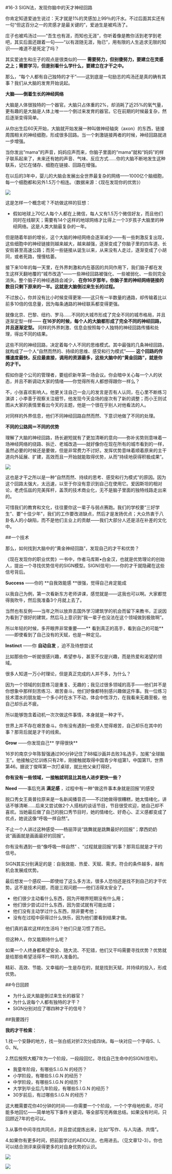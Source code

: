 #16-3 SIGN法，发现你脑中的天才神经回路

你肯定知道爱迪生说过：天才就是1%的灵感加上99％的汗水。不过后面其实还有一句“但这百分之一的灵感才是最关键的”，爱迪生是被鸡汤了。

庄子也被鸡汤过——“吾生也有涯，而知也无涯”，你听着像是教你活到老学到老吧，其实后面还跟着一句——“以有涯随无涯，殆已”，用有限的人生追求无限的知识——难道不是死定了吗？

其实爱迪生和庄子的观点是很类似的—— **需要努力，但别傻努力，要建立在灵感之上；需要学习，但是别看什么学什么，要建立在才干之中。**

那么，“每个人都有自己独特的才干”——这到底是一句励志的鸡汤还是真的确有其事？我们从大脑的发育开始说起。

**大脑——倒着生长的神经网络**

大脑是人体很独特的一个器官。大脑只占体重的2%，却消耗了近25%的氧气量，更有趣的是大脑是人体上唯一一个倒过来发育的器官。它在前期的时候最复杂，然后逐渐变得简单。

从你出生后60天开始，大脑就开始发展一种叫做神经轴突（axon）的东西，链接周围相关的神经细胞，形成很多回路。当一个刺激链接两者的时候，神经回路就进一步增强。

当你发出“mama”的声音，妈妈应声而来，你脑子里面的“mama”就和“妈妈”的样子联系起来了，未来还有她的声音、气味、反应方式……你的大脑不断地发生这种联系，记忆在储存、细胞在链接、回路在增强。

在以后的3年中，婴儿的大脑会发展出全世界最复杂的网络——1000亿个脑细胞，每一个细胞都和另外1.5万个相连。（数据来源：《现在发现你的优势》）

![](./_image/img_1539.jpg)


这是怎样一个概念呢？不妨做这样的狂想：

- 假如地球上70亿人每个人都在上微信，每人又有1.5万个微信好友，而且他们同时在线聊天；需要有14个这样的地球网络才比得上一个3岁孩子大脑里的神经网络。这是人类大脑最复杂的一年。

但是随着年龄的增长，这个大脑的神经网络会逐渐减少——有一些刺激反复出现，这些细胞中的神经链接则越来越大，越来越强，逐渐变成了你脑子里的四车道、长安街甚至高速公路；而另一些链接从诞生以来，从来没有人走过，逐渐变成了小胡同，或者死路，慢慢枯萎。

接下来10年的每一天里，在外界刺激和内在基因的共同作用下，我们脑子都在发生这样天翻地覆的“城市改造”——一些神经回路被强化、一些被弱化、一些则完全消失。整个脑子的神经通路会减少， **在你16岁那年，你脑子里的神经网络链接的数目只剩下原来的一半。这就是大脑倒过来生长的过程。**

不过放心，你并没有比小时候变得更笨——这只有一半数量的通路，却传输着比以前多10倍的信息量，因为每条通路的神经联系都变得更强。

就像北京、巴黎、纽约、罗马……不同的大城市形成了完全不同的城市格局，并且逐渐定型一样—— **在16岁的时候，每个人的大脑都形成了完全不同的神经回路，并且逐渐定型。** 同样的外界刺激、信息会按照每个人独特的神经回路传播和处理，得出不同的结果。

这些不同的神经回路，决定着每个人不同的思维模式。其中最强的几条神经回路，就构成了一个人“自然而然的、持续的思维、感受和行为模式”—— **这个回路的传播速度最快，反应最直接，调用的资源最多，这些大脑中的“黄金回路”，就是你的才干。**

假如你是个公司的管理者，要组织新年第一场会议。你会暗中关心每一个人的状态，并且不断调动大家的情绪——你觉得所有人都想得跟你一样么？

不，小张喜欢影响人。他更关注自己一会儿的发言是否有人认同，在心里不断练习演讲；小李善于观察关注细节，他发现今天会场的座次有了新的调整；而小王则试图从大家的表情里看出今天的主题，他是一个很在乎别人对他看法的人。

对同样的外界信息，他们不同神经回路自然而然、下意识地做了不同的处理。

**不同的公路网＝不同的优势**

理解了大脑的神经回路，扬长避短就有了更加清晰的意向——弥补劣势则意味着一场神经网络的绕路、拆迁、老城改造——就好像你在现在所有的城市看到的一样，虽然必要的时候还是要做，但是非常费力不讨好。发挥优势意味着顺着原来的主干道向外延展、扩建，高效而且一开始就能取得优势，从而“持续地获得积极成果”。

![](./_image/img_1540.jpg)


这也是才干之所以是一种“自然而然、持续的思考、感受和行为模式”的原因。因为这个回路太强大，太迅速，以至于你没有意识到自己在使用它。爱因斯坦的相对论，老虎伍兹的完美挥杆，盖茨的技术商业化，无不是脑子里面的独特线路走出来的。

可惜我们的教育和文化，往往要你这一辈子与弱点赛跑。我们的学校要“三好学生”、要“十佳少年”，我们的工作要改进缺点，然后才是发扬优点；大众热衷于八卦名人的小缺陷，而不是他们主业上的贡献——我们大部分人还是活在补差的文化中。

##一个技术

那么，如何找到大脑中的“黄金神经回路”，发现自己的才干和优势？

《现在发现你的职业优势》一书中，作者马库斯•白金汉，也就是优势理论的创始人，提出一个寻找优势信号的SIGN模型。SIGN(信号)——你的才干就隐藏在这些信号背后。

**Success** ——你的 **自我效能感 **很强，觉得自己肯定能成

以我自己为例，第一次看新东方老师讲课，感觉就是——这我也可以啊。大家都觉得我吹牛，然后我准备3个月就上去了。

当然也有反例——当年之所以放弃去国外学习建筑学的机会而留下来教书，正说因为看到了很好的建筑，然后马上意识到“我一辈子也没法在这个领域做到极致啊”。

所以年轻的时候，多开眼界非常重要——** 看到真正的高手，看到自己的可能** ——即使看到了自己没有的天赋，也是一种定见。

**Instinct** ——你 **自动自发** ，迫不及待想尝试

比如那些你一听就很感兴趣，希望参与，甚至不仅是兴趣，而是热爱和渴望的领域。

很多人知道一万小时理论，但是真正完成的人并不多，为什么？

因为一个领域的刻意练习是重复、无趣的；我见过很多领域的高手——他们并不是你想象中那样刻苦练习、艰苦奋斗。他们好像都特别感兴趣做这件事。我一位练习技术潜水的朋友能一个多小时在水下不动，体会中性浮力，在我看来无趣至极，他自己却乐此不疲。

所以能够饱含着动机一次次做这件事情，本身就是一种才干。

世界上并不存在艰苦奋斗。你有没有遇到一些旁人觉得艰苦，自己却乐在其中的事？那背后就是才干的线索。

**Grow** ——你发现自己** 学得很快**

16岁的南京少年陈智强通过90分钟记住了88幅沙画并击败3名选手，加冕“全球脑王”。他接触记忆训练只有2年，刚接触就取得中国青少年组第1，中国第11，世界第46。据说丁俊晖第一次打桌球，就比他父亲打得好。

**你有没有一些领域，一接触就明显比其他人进步更快一些？**

**Need** ——事后充满 **满足感** ，过程中有一种“做这件事本身就是回报”的感受

脱口秀女王奥普拉原来是一名新闻播音员——不过她做得很糟糕，她太情绪化，讲话不够清晰……后来又尝试做2个人搭档的谈话节目，节目很受欢迎，她自己却不喜欢。当她最后做了自己的脱口秀节目时，她的情绪化、好奇心、正义感都变成了优点，她说这像“呼吸一样自然”。

不止一个人讲过这种感受——杨丽萍说“跳舞就是跳舞最好的回报”；摩西奶奶说“画画就是画画最好的回报”。

你有没有遇到一些“像呼吸一样自然” 、“过程就是回报”的事？那背后就是才干的信号。

SIGN其实分别满足的是：自我效能、热爱、天赋、需求。符合的条件越多，越有机会发展成优势。

最后想发一个感叹——即使给了这么多方法，很多人恐怕还是找不到自己的才干优势。这不是技术问题，而是三观问题——他们活得太安全了。

- 他们很少主动看什么东西，因为开眼界短期没有什么用；
- 他们很少尝试过什么东西，因为尝试就有可能出错；
- 他们没有主动学过什么东西，除非要考他；
- 没有在过程中获得过什么快乐，因为他们要看到结果才做。 

他们真的喜欢这样的生活吗？他们只是习惯了而已。

但这种人，你又能期待什么呢？

如果一个人终身都希望安全、随大流、不犯错，他们又干吗需要寻找优势？优势就是给那些希望活得不一样的人准备的。

精彩、高效、节能、又幸福的一生是存在的，就是找到天赋，并持续的投入，形成优势。

##今日回顾
- 为什么说大脑是倒过来生长的器官？
- 为什么说每个人都有独特的才干？
- SIGN分别对应了哪四种才干的信号？

##我要践行

**我的才干检索**：

1.找一个安静的地方，找一张白纸对折2次分成四块。每一块对应一个字母S、I、G、N。

2.然后按照大概7年为一个阶段，一段段回忆，寻找自己生命中的SIGN(信号)。
- 我童年阶段，有哪些S.I.G.N 的经历？
- 小学阶段，有哪些S.I.G.N 的经历？
- 中学阶段，有哪些S.I.G.N 的经历？
- 大学到毕业后几年阶段，有哪些S.I.G.N 的经历？
- 30岁前后，有过哪些S.I.G.N 的经历？ 

这大概需要花你40分钟的时间——你需要一个个阶段，一个个字母地检索，尽可能多地回忆——简单地写下事件关键词，等全部写完再做总结。如果没有时间，只回顾近7年的也可以。

3.从事件中间寻找共同点，并且尝试提炼出来，比如“写作、与人沟通、共情”。

4.如果你有更多时间，把前面学过的AEIOU法，也用进去。（见文章12-3）。你也可以结合测评来获得更多的对自身优势的认识。

![](./_image/img_1541.jpg)

![](./_image/img_1542.jpg)
